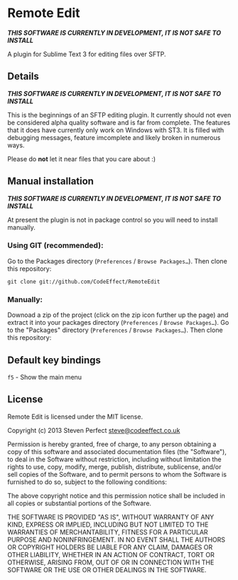 # Remote Edit #

***THIS SOFTWARE IS CURRENTLY IN DEVELOPMENT, IT IS NOT SAFE TO INSTALL***  

A plugin for Sublime Text 3 for editing files over SFTP.

## Details ##

***THIS SOFTWARE IS CURRENTLY IN DEVELOPMENT, IT IS NOT SAFE TO INSTALL***  

This is the beginnings of an SFTP editing plugin. It currently should not even be 
considered alpha quality software and is far from complete. The features that it 
does have currently only work on Windows with ST3. It is filled with debugging 
messages, feature imcomplete and likely broken in numerous ways.

Please do **not** let it near files that you care about :)

## Manual installation ##

***THIS SOFTWARE IS CURRENTLY IN DEVELOPMENT, IT IS NOT SAFE TO INSTALL***  

At present the plugin is not in package control so you will need to install manually.

### Using GIT (recommended): ###
Go to the Packages directory (`Preferences` / `Browse Packages…`). Then clone this
repository:

    git clone git://github.com/CodeEffect/RemoteEdit

### Manually: ###
Downoad a zip of the project (click on the zip icon further up the page) and extract
it into your packages directory (`Preferences` / `Browse Packages…`).
Go to the "Packages" directory (`Preferences` / `Browse Packages…`). Then clone this
repository:

## Default key bindings ##

`f5` - Show the main menu

## License ##

Remote Edit is licensed under the MIT license.

  Copyright (c) 2013 Steven Perfect <steve@codeeffect.co.uk>

  Permission is hereby granted, free of charge, to any person obtaining a copy
  of this software and associated documentation files (the "Software"), to deal
  in the Software without restriction, including without limitation the rights
  to use, copy, modify, merge, publish, distribute, sublicense, and/or sell
  copies of the Software, and to permit persons to whom the Software is
  furnished to do so, subject to the following conditions:

  The above copyright notice and this permission notice shall be included in
  all copies or substantial portions of the Software.

  THE SOFTWARE IS PROVIDED "AS IS", WITHOUT WARRANTY OF ANY KIND, EXPRESS OR
  IMPLIED, INCLUDING BUT NOT LIMITED TO THE WARRANTIES OF MERCHANTABILITY,
  FITNESS FOR A PARTICULAR PURPOSE AND NONINFRINGEMENT. IN NO EVENT SHALL THE
  AUTHORS OR COPYRIGHT HOLDERS BE LIABLE FOR ANY CLAIM, DAMAGES OR OTHER
  LIABILITY, WHETHER IN AN ACTION OF CONTRACT, TORT OR OTHERWISE, ARISING FROM,
  OUT OF OR IN CONNECTION WITH THE SOFTWARE OR THE USE OR OTHER DEALINGS IN
  THE SOFTWARE.
